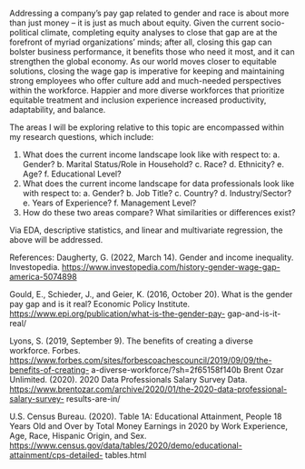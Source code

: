 Addressing a company’s pay gap related to gender and race is about more than just money – it is just as much about equity. Given the current socio-political climate, completing equity analyses to close that gap are at the forefront of myriad organizations’ minds; after all, closing this gap can bolster business performance, it benefits those who need it most, and it can strengthen the global economy. As our world moves closer to equitable solutions, closing the wage gap is imperative for keeping and maintaining strong employees who offer culture add and much-needed perspectives within the workforce. Happier and more diverse workforces that prioritize equitable treatment and inclusion experience increased productivity, adaptability, and balance.

The areas I will be exploring relative to this topic are encompassed within my research questions, which include:
1.	What does the current income landscape look like with respect to:
  a.	Gender?
  b.	Marital Status/Role in Household?
  c.	Race?
  d.	Ethnicity?
  e.	Age?
  f.	Educational Level?
2.	What does the current income landscape for data professionals look like with respect to:
  a.	Gender?
  b.	Job Title?
  c.	Country?
  d.	Industry/Sector?
  e.	Years of Experience?
  f.	Management Level?
3.	How do these two areas compare? What similarities or differences exist?

Via EDA, descriptive statistics, and linear and multivariate regression, the above will be addressed.

References:
Daugherty, G. (2022, March 14). Gender and income inequality. Investopedia. 
https://www.investopedia.com/history-gender-wage-gap-america-5074898

Gould, E., Schieder, J., and Geier, K. (2016, October 20). What is the gender pay gap and is it 
real? Economic Policy Institute. https://www.epi.org/publication/what-is-the-gender-pay-
gap-and-is-it-real/

Lyons, S. (2019, September 9). The benefits of creating a diverse workforce. Forbes. 
https://www.forbes.com/sites/forbescoachescouncil/2019/09/09/the-benefits-of-creating-
a-diverse-workforce/?sh=2f65158f140b
Brent Ozar Unlimited. (2020). 2020 Data Professionals Salary Survey Data. 
https://www.brentozar.com/archive/2020/01/the-2020-data-professional-salary-survey-
results-are-in/

U.S. Census Bureau. (2020). Table 1A: Educational Attainment, People 18 Years Old and Over 
by Total Money Earnings in 2020 by Work Experience, Age, Race, Hispanic Origin, and 
Sex. https://www.census.gov/data/tables/2020/demo/educational-attainment/cps-detailed-
tables.html



